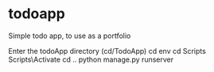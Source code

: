 # todoapp
Simple todo app, to use as a portfolio


Enter the todoApp directory (cd/TodoApp)
cd env
cd Scripts
Scripts\Activate
cd ..
python manage.py runserver
